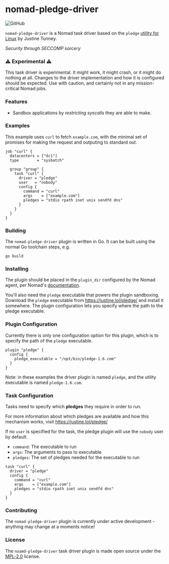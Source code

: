 # nomad-pledge-driver

![GitHub](https://img.shields.io/github/license/shoenig/nomad-pledge-driver?style=flat-square)

`nomad-pledge-driver` is a Nomad task driver based on the `pledge` [utility for Linux](https://justine.lol/pledge/) by Justine Tunney.

*Security through SECCOMP sorcery*

### :warning: Experimental :warning:

This task driver is experimental. It might work, it might crash, or it might do nothing at all.
Changes to the driver implementation and how it is configured should be expected.
Use with caution, and certainly not in any mission-critical Nomad jobs.

### Features

- Sandbox applications by *restricting syscalls* they are able to make.

### Examples

This example uses `curl` to fetch `example.com`, with the minimal set of promises for making the request and outputing to standard out.

```hcl
job "curl" {
  datacenters = ["dc1"]
  type        = "sysbatch"

  group "group" {
    task "curl" {
      driver = "pledge"
      user   = "nobody"
      config {
        command = "curl"
        args    = ["example.com"]
        pledges = "stdio rpath inet unix sendfd dns"
      }
    }
  }
}
```

### Building

The `nomad-pledge-driver` plugin is written in Go. It can be built using the normal Go toolchain steps, e.g.

```shell
go build
```

### Installing 

The plugin should be placed in the `plugin_dir` configured by the Nomad agent, per Nomad's [documentation](https://www.nomadproject.io/docs/configuration#plugin_dir).

You'll also need the `pledge` executable that powers the plugin sandboxing. Download the `pledge` executable from https://justine.lol/pledge/ and install it somewhere. The plugin configuration lets you specify where the path to the pledge executable.

### Plugin Configuration

Currently there is only one configuration option for this plugin, which is to specify the path of the `pledge` executable.

```hcl
plugin "pledge" {
  config {
    pledge_executable = "/opt/bin/pledge-1.6.com"
  }
}
```

Note: in these examples the driver plugin is named `pledge`, and the utility executable is named `pledge-1.6.com`. 

### Task Configuration

Tasks need to specify which **pledges** they require in order to run.

For more information about which pledges are available and how this mechanism works, visit https://justine.lol/pledge/

If no `user` is specified for the task, the pledge plugin will use the `nobody` user by default.

- `command`: The executable to run
- `args`: The arguments to pass to executable
- `pledges`: The set of pledges needed for the executable to run

```hcl
task "curl" {
  driver = "pledge"
  config {
    command = "curl"
    args    = ["example.com"]
    pledges = "stdio rpath inet unix sendfd dns"
  }
}
```

### Contributing

The `nomad-pledge-driver` plugin is currently under active development - anything may change at a moments notice!

### License

The `noamd-pledge-driver` task driver plugin is made open source under the [MPL-2.0](LICENSE) license.
